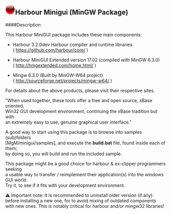 ![](https://github.com/Petewg/MgM/blob/master/minigui/resources/mgm32.png)Harbour Minigui (MinGW Package)
-------------------------------

####Description   

This Harbour MiniGUI package includes these main components:   
	
   - Harbour 3.2.0dev
	  Harbour compiler and runtime libraries   
	  ( https://github.com/harbour/core/ )
	
   - Harbour MiniGUI Extended version 17.02 (compiled with MinGW 6.3.0)   
	  ( http://hmgextended.com/home.html/ )
	
   - Mingw 6.3.0 (Built by MinGW-W64 project)   
	  ( http://sourceforge.net/projects/mingw-w64/ )

For details about the above products, please visit their respective sites.   
	
"When used together, these tools offer a free and open source, xBase oriented,    
Win32 GUI development environment, continuing the xBase tradition but with   
an extremely easy to use, genuine graphical user interface."   

A good way to start using this package is to browse into samples (sub)folders    
[MgM/minigui/samples], and execute the **build.bat** file, found inside each of them;   
by doing so, you will build and run the included sample.  

This package might be a good choice for harbour & ex-clipper programmers seeking   
a usable way to transfer / reimplement their application(s) into the windows GUI world.   
Try it, to see if it fits with your development environment.   

:warning: Important note: It is recommended to uninstall older version (if any)  
before installing a new one, for to avoid mixing of outdated components   
with new ones. This is notably critical for harbour and/or mingw32 libraries!
